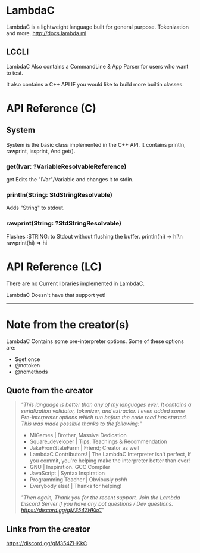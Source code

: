 # LambdaC
LambdaC is a lightweight language built for general purpose. Tokenization and more. <http://docs.lambda.ml>

## LCCLI
LambdaC Also contains a CommandLine & App Parser for users who want to test.

It also contains a C++ API IF you would like to build more builtin classes.
# API Reference (C)
## System
System is the basic class implemented in the C++ API. It contains println, rawprint, issprint, And get().
### get(Ivar: ?VariableResolvableReference)
get Edits the "IVar"/Variable and changes it to stdin.
### println(String: StdStringResolvable)
Adds "String" to stdout.
### rawprint(String: ?StdStringResolvable)
Flushes :STRING: to Stdout without flushing the buffer.
println(hi) => hi\n
rawprint(hi) => hi
# API Reference (LC)
There are no Current libraries implemented in LambdaC.

LambdaC Doesn't have that support yet!

----------------------
# Note from the creator(s)
LambdaC Contains some pre-interpreter options.
Some of these options are: 

- $get once
- @notoken
- @nomethods

## Quote from the creator
> *"This language is better than any of my languages ever. It contains a serialization validator, tokenizer, and extractor. I even added some Pre-Interpreter options which run before the code read has started. This was made possible thanks to the following:"*
> - MiGames | Brother, Massive Dedication
> - Square_developer | Tips, Teachings & Recommendation
> - JakeFromStateFarm | Friend; Creator as well
> - LambdaC Contributors! | The LambdaC Interpreter isn't perfect, If you commit, you're helping make the interpreter better than ever!
> - GNU | Inspiration. GCC Compiler
> - JavaScript | Syntax Inspiration
> - Programming Teacher | Obviously *pshh*
> - Everybody else! | Thanks for helping!
> 
>*"Then again, Thank you for the recent support. Join the Lambda Discord Server if you have any bot questions / Dev questions. https://discord.gg/gM354ZHKkC"*
## Links from the creator
https://discord.gg/gM354ZHKkC
